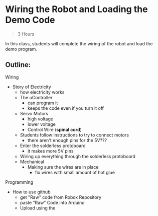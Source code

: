 Wiring the Robot and Loading the Demo Code
================

> 3 Hours

In this class, students will complete the wiring of the robot and load the demo program.


Outline:
--------

Wiring

* Story of Electricity
  * how electricity works
  * The uController
    * can program it
    * keeps the code even if you turn it off 
  * Servo Motors
    * high voltage
    * lower voltage
    * Control Wire (__spinal cord__)
  * Students follow instructions to try to connect motors
    * there aren't enough pins for the 5V???
  * Enter the solderless protoboard
    * it makes more 5V pins
  * Wiring up everything through the solderless protoboard
  * Mechanical
    * Making sure the wires are in place
      * fix wires with small amount of hot glue

Programming
  * How to use github 
    * get "Raw" code from Robox Repository
    * paste "Raw" Code into Arduino
    * Upload using the
